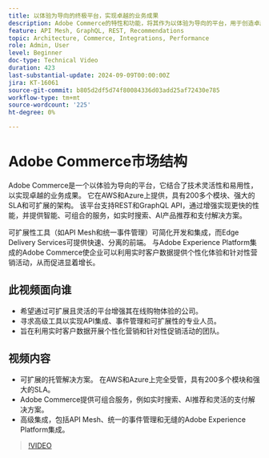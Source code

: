 ```yaml
---
title: 以体验为导向的终极平台，实现卓越的业务成果
description: Adobe Commerce的特性和功能，将其作为以体验为导向的平台，用于创造卓越的业务成果。
feature: API Mesh, GraphQL, REST, Recommendations
topic: Architecture, Commerce, Integrations, Performance
role: Admin, User
level: Beginner
doc-type: Technical Video
duration: 423
last-substantial-update: 2024-09-09T00:00:00Z
jira: KT-16061
source-git-commit: b805d2df5d74f80084336d03add25af72430e785
workflow-type: tm+mt
source-wordcount: '225'
ht-degree: 0%

---
```



# Adobe Commerce市场结构

Adobe Commerce是一个以体验为导向的平台，它结合了技术灵活性和易用性，以实现卓越的业务成果。 它在AWS和Azure上提供，具有200多个模块、强大的SLA和可扩展的架构。 该平台支持REST和GraphQL API，通过增强实现更快的性能，并提供智能、可组合的服务，如实时搜索、AI产品推荐和支付解决方案。

可扩展性工具（如API Mesh和统一事件管理）可简化开发和集成，而Edge Delivery Services可提供快速、分离的前端。 与Adobe Experience Platform集成的Adobe Commerce使企业可以利用实时客户数据提供个性化体验和针对性营销活动，从而促进显着增长。

## 此视频面向谁

- 希望通过可扩展且灵活的平台增强其在线购物体验的公司。
- 寻求高级工具以实现API集成、事件管理和可扩展性的专业人员。
- 旨在利用实时客户数据开展个性化营销和针对性促销活动的团队。

## 视频内容

- 可扩展的托管解决方案。 在AWS和Azure上完全受管，具有200多个模块和强大的SLA。
- Adobe Commerce提供可组合服务，例如实时搜索、AI推荐和灵活的支付解决方案。
- 高级集成，包括API Mesh、统一的事件管理和无缝的Adobe Experience Platform集成。

>[!VIDEO](https://video.tv.adobe.com/v/3433435?learn=on)
